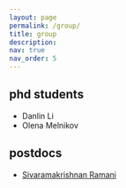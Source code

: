 ```yaml
---
layout: page
permalink: /group/
title: group
description: 
nav: true
nav_order: 5
---
```


## phd students

  - Danlin Li
  - Olena Melnikov

## postdocs

  - [Sivaramakrishnan Ramani](https://www.isye.gatech.edu/users/siva-ramani)



